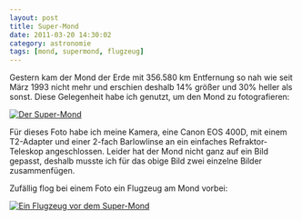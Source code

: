 ```yaml
---
layout: post
title: Super-Mond
date: 2011-03-20 14:30:02
category: astronomie
tags: [mond, supermond, flugzeug]
---
```


Gestern kam der Mond der Erde mit 356.580 km Entfernung
so nah wie seit März 1993 nicht mehr und
erschien deshalb 14% größer und 30% heller als sonst.
Diese Gelegenheit habe ich genutzt, um den Mond zu
fotografieren:

[![Der Super-Mond](http://data.7h0ma5.org/images/astronomy/supermoon_600.jpg)](http://data.7h0ma5.org/images/astronomy/supermoon.jpg)

Für dieses Foto habe ich meine Kamera, eine Canon EOS 400D, mit
einem T2-Adapter und einer 2-fach Barlowlinse an ein einfaches
Refraktor-Teleskop angeschlossen. Leider hat der Mond nicht ganz auf ein
Bild gepasst, deshalb musste ich für das obige Bild zwei einzelne Bilder
zusammenfügen.

Zufällig flog bei einem Foto ein Flugzeug am Mond vorbei:

[![Ein Flugzeug vor dem Super-Mond](http://data.7h0ma5.org/images/astronomy/supermoon_plane_600.jpg)](http://data.7h0ma5.org/images/astronomy/supermoon_plane.jpg)
